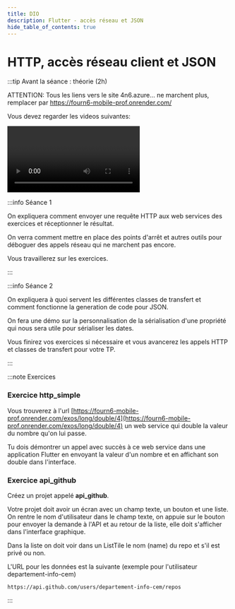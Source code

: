 ```yaml
---
title: DIO
description: Flutter - accès réseau et JSON
hide_table_of_contents: true
---
```


# HTTP, accès réseau client et JSON

<Row>

<Column>

:::tip Avant la séance : théorie (2h)

ATTENTION: Tous les liens vers le site 4n6.azure... ne marchent plus, remplacer par https://fourn6-mobile-prof.onrender.com/

Vous devez regarder les videos suivantes:

<Video url="https://youtu.be/ZPbeMhcKITE" />

**[code accès simple](https://github.com/departement-info-cem/5N6-mobile-2-Nouveau/tree/main/code/http/01-acces_simple)**

<Video url="https://youtu.be/23q3vKf7lpA" />

**[objet JSON et liste](https://github.com/departement-info-cem/5N6-mobile-2-Nouveau/tree/main/code/http/02-json_list)**

<Video url="https://youtu.be/cukpZ2ORbsI" />

**[Envoi POST et gestion des erreurs](https://github.com/departement-info-cem/5N6-mobile-2-Nouveau/tree/main/code/http/03-post_json_error)**

<Video url="https://youtu.be/DRhf5rFLvgI" />

**[Gestion des cookies](https://github.com/departement-info-cem/5N6-mobile-2-Nouveau/tree/main/code/http/04-cookie_devtools)**

Pour avoir un exemple de sérialisation des dates en JSON vous pouvez regarder les **TODO** dans l'exemple suivant:

**[Gestion des dates](https://github.com/departement-info-cem/5N6-mobile-2-Nouveau/tree/main/code/date_json)**

:::

</Column>

<Column>

:::info Séance 1

On expliquera comment envoyer une requête HTTP aux web services des exercices et réceptionner le résultat.

On verra comment mettre en place des points d'arrêt et autres outils pour déboguer des appels réseau qui ne marchent pas encore.

Vous travaillerez sur les exercices.

:::

:::info Séance 2

On expliquera à quoi servent les différentes classes de transfert et comment fonctionne la generation de code pour JSON.

On fera une démo sur la personnalisation de la sérialisation d'une propriété qui nous sera utile pour sérialiser les dates.

Vous finirez vos exercices si nécessaire et vous avancerez les appels HTTP et classes de transfert pour votre TP.

:::

</Column>

</Row>

:::note Exercices

### Exercice http_simple

Vous trouverez à l'url [https://fourn6-mobile-prof.onrender.com/exos/long/double/4](https://fourn6-mobile-prof.onrender.com/exos/long/double/4) un web service qui double la valeur du nombre qu'on lui passe.

Tu dois démontrer un appel avec succès à ce web service dans une application Flutter en envoyant la valeur d'un nombre et en affichant son double dans l'interface.

### Exercice api_github

Créez un projet appelé **api_github**.

Votre projet doit avoir un écran avec un champ texte, un bouton et une liste. On rentre le nom d'utilisateur dans le champ texte, on appuie sur le bouton pour envoyer la demande à l'API et au retour de la liste, elle doit s'afficher dans l'interface graphique.

Dans la liste on doit voir dans un ListTile le nom (name) du repo et s'il est privé ou non.

L'URL pour les données est la suivante (exemple pour l'utilisateur departement-info-cem)

```text
https://api.github.com/users/departement-info-cem/repos
```

:::
